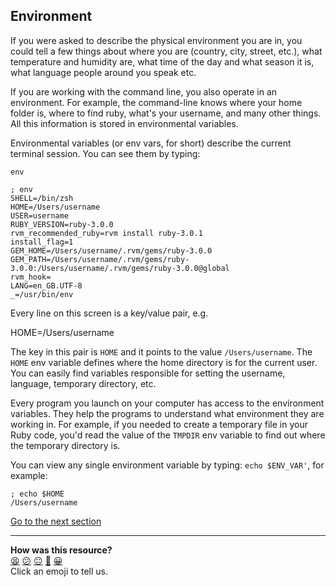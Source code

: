 ## Environment
If you were asked to describe the physical environment you are in, you could tell a few things about where you are (country, city, street, etc.), what temperature and humidity are, what time of the day and what season it is, what language people around you speak etc.

If you are working with the command line, you also operate in an environment. For example, the command-line knows where your home folder is, where to find ruby, what's your username, and many other things. All this information is stored in environmental variables.

Environmental variables (or env vars, for short) describe the current terminal session. You can see them by typing: 

`env`

```shell
; env
SHELL=/bin/zsh
HOME=/Users/username
USER=username
RUBY_VERSION=ruby-3.0.0
rvm_recommended_ruby=rvm install ruby-3.0.1
install_flag=1
GEM_HOME=/Users/username/.rvm/gems/ruby-3.0.0
GEM_PATH=/Users/username/.rvm/gems/ruby-3.0.0:/Users/username/.rvm/gems/ruby-3.0.0@global
rvm_hook=
LANG=en_GB.UTF-8
_=/usr/bin/env

```

Every line on this screen is a key/value pair, e.g.

HOME=/Users/username

The key in this pair is `HOME` and it points to the value `/Users/username`.
The `HOME` env variable defines where the home directory is for the current user. You can easily find variables responsible for setting the username, language, temporary directory, etc.

Every program you launch on your computer has access to the environment variables. They help the programs to understand what environment they are working in. For example, if you needed to create a temporary file in your Ruby code, you'd read the value of the `TMPDIR` env variable to find out where the temporary directory is.

You can view any single environment variable by typing: `echo $ENV_VAR'`, for example:

```shell
; echo $HOME
/Users/username

```

[Go to the next section](./24_echo.ed.md)


<!-- BEGIN GENERATED SECTION DO NOT EDIT -->

---

**How was this resource?**  
[😫](https://airtable.com/shrUJ3t7KLMqVRFKR?prefill_Repository=course&prefill_File=foundations/command_line/23_environment.md&prefill_Sentiment=😫) [😕](https://airtable.com/shrUJ3t7KLMqVRFKR?prefill_Repository=course&prefill_File=foundations/command_line/23_environment.md&prefill_Sentiment=😕) [😐](https://airtable.com/shrUJ3t7KLMqVRFKR?prefill_Repository=course&prefill_File=foundations/command_line/23_environment.md&prefill_Sentiment=😐) [🙂](https://airtable.com/shrUJ3t7KLMqVRFKR?prefill_Repository=course&prefill_File=foundations/command_line/23_environment.md&prefill_Sentiment=🙂) [😀](https://airtable.com/shrUJ3t7KLMqVRFKR?prefill_Repository=course&prefill_File=foundations/command_line/23_environment.md&prefill_Sentiment=😀)  
Click an emoji to tell us.

<!-- END GENERATED SECTION DO NOT EDIT -->
